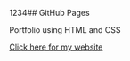 1234## GitHub Pages

Portfolio using HTML and CSS

[Click here for my website](https://nikhil1qwer.github.io./)
